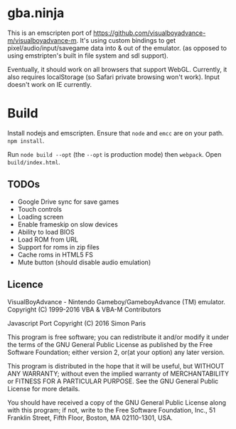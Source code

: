 # gba.ninja

This is an emscripten port of https://github.com/visualboyadvance-m/visualboyadvance-m. It's using custom bindings to get pixel/audio/input/savegame data into & out of the emulator. (as opposed to using emstripten's built in file system and sdl support).

Eventually, it should work on all browsers that support WebGL. Currently, it also requires localStorage
(so Safari private browsing won't work). Input doesn't work on IE currently.

# Build

Install nodejs and emscripten. Ensure that `node` and `emcc` are on your path. `npm install`.

Run `node build --opt` (the `--opt` is production mode) then `webpack`. Open `build/index.html`.

## TODOs
 * Google Drive sync for save games
 * Touch controls
 * Loading screen
 * Enable frameskip on slow devices
 * Ability to load BIOS
 * Load ROM from URL
 * Support for roms in zip files
 * Cache roms in HTML5 FS
 * Mute button (should disable audio emulation)

## Licence
VisualBoyAdvance - Nintendo Gameboy/GameboyAdvance (TM) emulator.
Copyright (C) 1999-2016 VBA & VBA-M Contributors 

Javascript Port
Copyright (C) 2016 Simon Paris

This program is free software; you can redistribute it and/or modify
it under the terms of the GNU General Public License as published by
the Free Software Foundation; either version 2, or(at your option)
any later version.

This program is distributed in the hope that it will be useful,
but WITHOUT ANY WARRANTY; without even the implied warranty of
MERCHANTABILITY or FITNESS FOR A PARTICULAR PURPOSE.  See the
GNU General Public License for more details.

You should have received a copy of the GNU General Public License
along with this program; if not, write to the Free Software Foundation,
Inc., 51 Franklin Street, Fifth Floor, Boston, MA  02110-1301, USA.


